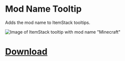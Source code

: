 Mod Name Tooltip
===============
Adds the mod name to ItemStack tooltips.

![Image of ItemStack tooltip with mod name "Minecraft"](http://i.imgur.com/szqJmUX.png)

# [Download](http://www.curse.com/mc-mods/minecraft/238747-mod-name-tooltip)
